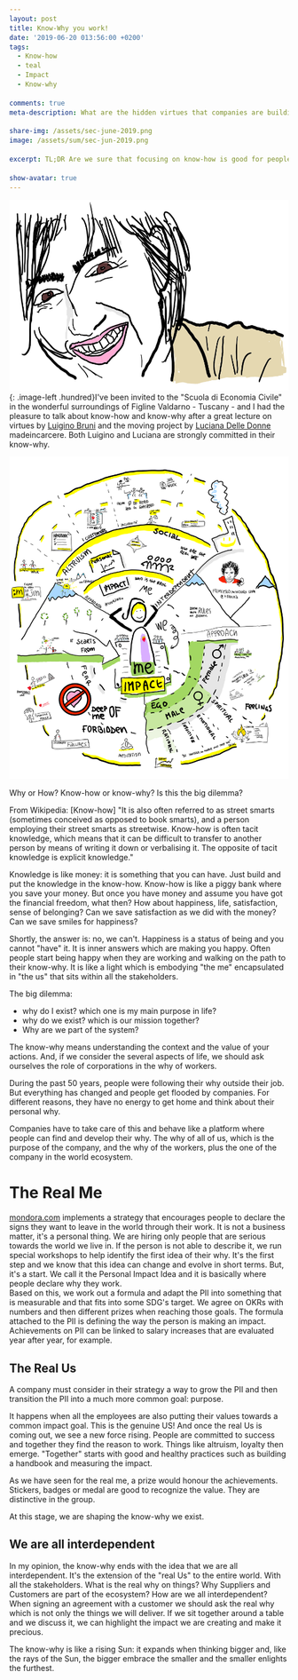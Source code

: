 ```yaml
---
layout: post
title: Know-Why you work!
date: '2019-06-20 013:56:00 +0200'
tags:
  - Know-how
  - teal
  - Impact
  - Know-why

comments: true
meta-description: What are the hidden virtues that companies are building in people? We are lost! In the past, we had places in which we were able to restore ourselves, i.e. churches, after-work clubs, families and lots of different places where we could cultivate our souls and refresh our bodies. Now society is built on competition and we need to fund new companies which are empowering and restoring people from a broader perspective. Know-why is the newborn movement which focuses on this.

share-img: /assets/sec-june-2019.png
image: /assets/sum/sec-jun-2019.png

excerpt: TL;DR Are we sure that focusing on know-how is good for people? Know-how is somehow helping people finding themselves. However, it is better when people know why they are living and the impact they are creating in their life and in others.

show-avatar: true
---
```

![Luciana Delle Donne](/img/luciana-delledonne.png){: .image-left .hundred}I've been invited to the "Scuola di Economia Civile" in the wonderful surroundings of Figline Valdarno - Tuscany - and I had the pleasure to talk about know-how and know-why after a great lecture on virtues by [Luigino Bruni](https://it.wikipedia.org/wiki/Luigino_Bruni) and the moving project by [Luciana Delle Donne](https://www.madeincarcere.it/it/) madeincarcere. Both Luigino and Luciana are strongly committed in their know-why.

 ![KnowWhy](/assets/sec-june-2019.png)

Why or How? Know-how or know-why? Is this the big dilemma? 

From Wikipedia: [Know-how] "It is also often referred to as street smarts (sometimes conceived as opposed to book smarts), and a person employing their street smarts as streetwise. Know-how is often tacit knowledge, which means that it can be difficult to transfer to another person by means of writing it down or verbalising it. The opposite of tacit knowledge is explicit knowledge."

Knowledge is like money: it is something that you can have. Just build and put the knowledge in the know-how. Know-how is like a piggy bank where you save your money. But once you have money and assume you have got the financial freedom, what then? How about happiness, life, satisfaction, sense of belonging? Can we save satisfaction as we did with the money? Can we save smiles for happiness?

Shortly, the answer is: no, we can't. Happiness is a status of being and you cannot "have" it. It is inner answers which are making you happy. 
Often people start being happy when they are working and walking on the path to their know-why. It is like a light which is embodying "the me" encapsulated in "the us" that sits within all the stakeholders. 

The big dilemma:
- why do I exist? which one is my main purpose in life?
- why do we exist? which is our mission together?
- Why are we part of the system? 

The know-why means understanding the context and the value of your actions. And, if we consider the several aspects of life, we should ask ourselves the role of corporations in the why of workers.

During the past 50 years, people were following their why outside their job. But everything has changed and people get flooded by companies. For different reasons, they have no energy to get home and think about their personal why.  

Companies have to take care of this and behave like a platform where people can find and develop their why. The why of all of us, which is the purpose of the company, and the why of the workers, plus the one of the company in the world ecosystem.

# The Real Me
[mondora.com](https://mondora.com) implements a strategy that encourages people to declare the signs they want to leave in the world through their work. It is not a business matter, it's a personal thing. We are hiring only people that are serious towards the world we live in. If the person is not able to describe it, we run special workshops to help identify the first idea of their why. It's the first step and we know that this idea can change and evolve in short terms. But, it's a start.
We call it the Personal Impact Idea and it is basically where people declare why they work.  
Based on this, we work out a formula and adapt the PII into something that is measurable and that fits into some SDG's target. We agree on OKRs with numbers and then different prizes when reaching those goals.
The formula attached to the PII is defining the way the person is making an impact. Achievements on PII can be linked to salary increases that are evaluated year after year, for example. 
  
  
## The Real Us
A company must consider in their strategy a way to grow the PII and then transition the PII into a much more common goal: purpose.

It happens when all the employees are also putting their values towards a common impact goal. This is the genuine US! And once the real Us is coming out, we see a new force rising. People are committed to success and together they find the reason to work. Things like altruism, loyalty then emerge. "Together" starts with good and healthy practices such as building a handbook and measuring the impact. 

As we have seen for the real me, a prize would honour the achievements. Stickers, badges or medal are good to recognize the value. They are distinctive in the group.

At this stage, we are shaping the know-why we exist. 

## We are all interdependent
In my opinion, the know-why ends with the idea that we are all interdependent. It's the extension of the "real Us" to the entire world. With all the stakeholders. What is the real why on things? Why Suppliers and Customers are part of the ecosystem? How are we all interdependent? 
When signing an agreement with a customer we should ask the real why which is not only the things we will deliver. 
If we sit together around a table and we discuss it, we can highlight the impact we are creating and make it precious.


The know-why is like a rising Sun: it expands when thinking bigger and, like the rays of the Sun, the bigger embrace the smaller and the smaller enlights the furthest.
